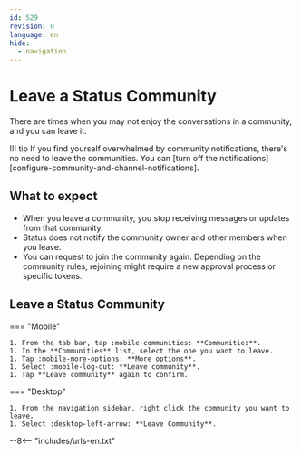 ```yaml
---
id: 529
revision: 0
language: en
hide:
  - navigation 
---
```


# Leave a Status Community

There are times when you may not enjoy the conversations in a community, and you can leave it.

!!! tip
    If you find yourself overwhelmed by community notifications, there's no need to leave the communities. You can [turn off the notifications][configure-community-and-channel-notifications].

## What to expect

- When you leave a community, you stop receiving messages or updates from that community.
- Status does not notify the community owner and other members when you leave.
- You can request to join the community again. Depending on the community rules, rejoining might require a new approval process or specific tokens.

## Leave a Status Community

=== "Mobile"

    1. From the tab bar, tap :mobile-communities: **Communities**.
    1. In the **Communities** list, select the one you want to leave.
    1. Tap :mobile-more-options: **More options**.
    1. Select :mobile-log-out: **Leave community**.
    1. Tap **Leave community** again to confirm.

=== "Desktop"

    1. From the navigation sidebar, right click the community you want to leave.
    1. Select :desktop-left-arrow: **Leave Community**.

--8<-- "includes/urls-en.txt"
